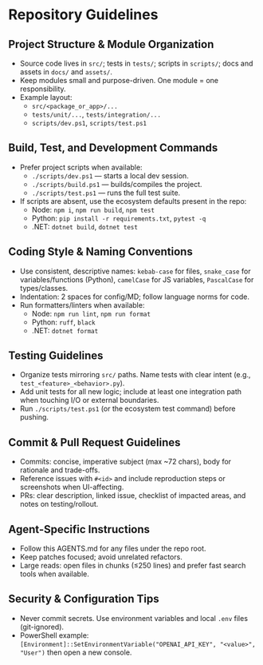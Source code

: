 # Repository Guidelines

## Project Structure & Module Organization

- Source code lives in `src/`; tests in `tests/`; scripts in `scripts/`; docs and assets in `docs/` and `assets/`.
- Keep modules small and purpose-driven. One module = one responsibility.
- Example layout:
  - `src/<package_or_app>/...`
  - `tests/unit/...`, `tests/integration/...`
  - `scripts/dev.ps1`, `scripts/test.ps1`

## Build, Test, and Development Commands

- Prefer project scripts when available:
  - `./scripts/dev.ps1` — starts a local dev session.
  - `./scripts/build.ps1` — builds/compiles the project.
  - `./scripts/test.ps1` — runs the full test suite.
- If scripts are absent, use the ecosystem defaults present in the repo:
  - Node: `npm i`, `npm run build`, `npm test`
  - Python: `pip install -r requirements.txt`, `pytest -q`
  - .NET: `dotnet build`, `dotnet test`

## Coding Style & Naming Conventions

- Use consistent, descriptive names: `kebab-case` for files, `snake_case` for variables/functions (Python), `camelCase` for JS variables, `PascalCase` for types/classes.
- Indentation: 2 spaces for config/MD; follow language norms for code.
- Run formatters/linters when available:
  - Node: `npm run lint`, `npm run format`
  - Python: `ruff`, `black`
  - .NET: `dotnet format`

## Testing Guidelines

- Organize tests mirroring `src/` paths. Name tests with clear intent (e.g., `test_<feature>_<behavior>.py`).
- Add unit tests for all new logic; include at least one integration path when touching I/O or external boundaries.
- Run `./scripts/test.ps1` (or the ecosystem test command) before pushing.

## Commit & Pull Request Guidelines

- Commits: concise, imperative subject (max ~72 chars), body for rationale and trade-offs.
- Reference issues with `#<id>` and include reproduction steps or screenshots when UI-affecting.
- PRs: clear description, linked issue, checklist of impacted areas, and notes on testing/rollout.

## Agent-Specific Instructions

- Follow this AGENTS.md for any files under the repo root.
- Keep patches focused; avoid unrelated refactors.
- Large reads: open files in chunks (≤250 lines) and prefer fast search tools when available.

## Security & Configuration Tips

- Never commit secrets. Use environment variables and local `.env` files (git-ignored).
- PowerShell example: `[Environment]::SetEnvironmentVariable("OPENAI_API_KEY", "<value>", "User")` then open a new console.

